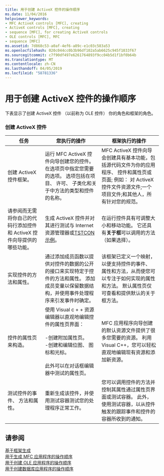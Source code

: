 ```yaml
---
title: 用于创建 ActiveX 控件的操作顺序
ms.date: 11/04/2016
helpviewer_keywords:
- MFC ActiveX controls [MFC], creating
- ActiveX controls [MFC], creating
- sequence [MFC], for creating ActiveX controls
- OLE controls [MFC], MFC
- sequence [MFC]
ms.assetid: 7d868c53-a0af-4ef6-a89c-e1c03c583a53
ms.openlocfilehash: 020c044cc0b3b96df102a5ab6625c945f1033f67
ms.sourcegitcommit: c7f90df497e6261764893f9cc04b5d1f1bf0b64b
ms.translationtype: MT
ms.contentlocale: zh-CN
ms.lasthandoff: 04/05/2019
ms.locfileid: "58781336"
---
```

# <a name="sequence-of-operations-for-creating-activex-controls"></a>用于创建 ActiveX 控件的操作顺序

下表显示了创建 ActiveX 控件 （以前称为 OLE 控件） 你的角色和框架的角色。

### <a name="creating-activex-controls"></a>创建 ActiveX 控件

|任务|您执行的操作|框架执行的操作|
|----------|------------|------------------------|
|创建 ActiveX 控件框架。|运行 MFC ActiveX 控件向导创建您的控件。 在选项页中指定您需要的选项。 选项包括在项目、 许可、 子类化和关于中方法的类型和控件的名称。|MFC ActiveX 控件向导会创建具有基本功能，包括源代码文件为你的应用程序、 控件和属性页或页面; 例如： 对 ActiveX 控件文件资源文件;一个项目文件;和其他人，所有针对您的规范。|
|请参阅而无需将你自己的代码行添加控件和 ActiveX 控件向导提供的哪些功能。|生成 ActiveX 控件并对其进行测试与 Internet 资源管理器或[TSTCON 示例](../overview/visual-cpp-samples.md)。|在运行控件具有可调整大小和移动功能。 它还具有**关于框**可以调用的方法 （如果选择）。|
|实现控件的方法和属性。|通过添加成员函数以提供对控件的数据的公开的接口来实现特定于控件的方法和属性。 添加成员变量以保留数据结构，并使用事件处理程序来引发事件时确定。|该框架已定义一个映射，以便支持控件的事件、 属性和方法，从而使您可以专注于如何实现的属性和方法。 默认属性页仅可查看和提供默认的关于框方法。|
|控件的属性页来构造。|使用 Visual c + + 资源编辑器以直观地编辑控件的属性页界面：<br /><br />-创建附加属性页。<br />-创建和编辑位图、 图标和光标。<br /><br /> 此外可以在对话框编辑器中测试的属性页。|MFC 应用程序向导创建的默认资源文件提供了很多您需要的资源。 利用 Visual C++，您可以轻松直观地编辑现有资源和添加新资源。|
|测试控件的事件、 方法和属性。|重新生成该控件，并使用测试容器测试您的处理程序正常工作。|您可以调用控件的方法并控制其属性通过属性页界面或测试容器。 此外，使用测试容器，以从控件触发的跟踪事件和控件的容器所收到的通知。|

## <a name="see-also"></a>请参阅

[基于框架生成](../mfc/building-on-the-framework.md)<br/>
[用于生成 MFC 应用程序的操作顺序](../mfc/sequence-of-operations-for-building-mfc-applications.md)<br/>
[用于创建 OLE 应用程序的操作顺序](../mfc/sequence-of-operations-for-creating-ole-applications.md)<br/>
[用于创建数据库应用程序的操作顺序](../mfc/sequence-of-operations-for-creating-database-applications.md)
